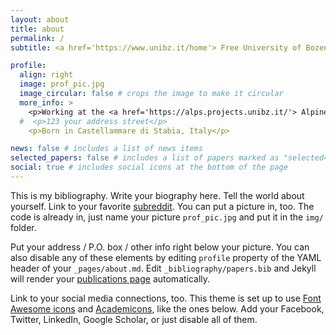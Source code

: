 ```yaml
---
layout: about
title: about
permalink: /
subtitle: <a href='https://www.unibz.it/home'> Free University of Bozen</a>.  

profile:
  align: right
  image: prof_pic.jpg
  image_circular: false # crops the image to make it circular
  more_info: >
    <p>Working at the <a href='https://alps.projects.unibz.it/'> Alpine Laboratory of Phonetic Sciences (ALPS)</a> and collaborates with  <a href='https://www.urbaneco.unina.it/'>UrbanECO</a></p>
  #  <p>123 your address street</p>
    <p>Born in Castellammare di Stabia, Italy</p>

news: false # includes a list of news items
selected_papers: false # includes a list of papers marked as "selected={true}"
social: true # includes social icons at the bottom of the page
---
```


This is my bibliography.
Write your biography here. Tell the world about yourself. Link to your favorite [subreddit](http://reddit.com). You can put a picture in, too. The code is already in, just name your picture `prof_pic.jpg` and put it in the `img/` folder.

Put your address / P.O. box / other info right below your picture. You can also disable any of these elements by editing `profile` property of the YAML header of your `_pages/about.md`. Edit `_bibliography/papers.bib` and Jekyll will render your [publications page](/al-folio/publications/) automatically.

Link to your social media connections, too. This theme is set up to use [Font Awesome icons](https://fontawesome.com/) and [Academicons](https://jpswalsh.github.io/academicons/), like the ones below. Add your Facebook, Twitter, LinkedIn, Google Scholar, or just disable all of them.
